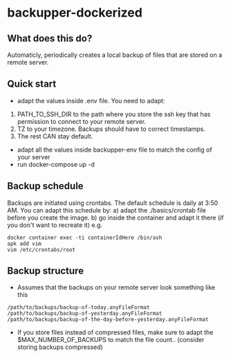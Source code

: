 # backupper-dockerized

## What does this do?
Automaticly, periodically creates a local backup of files that are stored on a
remote server.

## Quick start
- adapt the values inside .env file. You need to adapt:
1) PATH_TO_SSH_DIR to the path where you store the ssh key that has permission to
connect to your remote server.
2) TZ to your timezone. Backups should have to correct timestamps.
3) The rest CAN stay default.
- adapt all the values inside backupper-env file to match the config of your
server
- run docker-compose up -d

## Backup schedule
Backups are initiated using crontabs. The default schedule is daily at 3:50
AM. You can adapt this schedule by:
a) adapt the ./basics/crontab file before you create the image.
b) go inside the container and adapt it there (if you don't want to recreate
it) e.g.
```shell
docker container exec -ti containerIdHere /bin/ash
apk add vim
vim /etc/crontabs/root
```

## Backup structure
- Assumes that the backups on your remote server look something like this
```shell
/path/to/backups/backup-of-today.anyFileFormat
/path/to/backups/backup-of-yesterday.anyFileFormat
/path/to/backups/backup-of-the-day-before-yesterday.anyFileFormat
```
- If you store files instead of compressed files, make sure to adapt the
$MAX_NUMBER_OF_BACKUPS to match the file count.. (consider storing backups
compressed)
